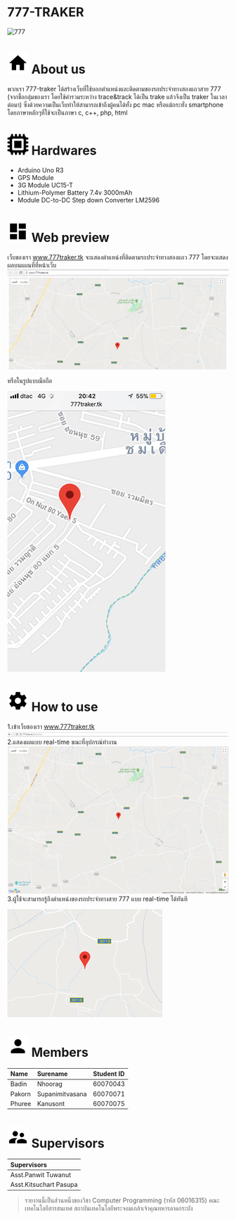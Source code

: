 # 777-TRAKER 

![777](https://github.com/compro-itkmitl/777-traker/blob/master/resouces/777.png) 
#  ![home](https://github.com/compro-itkmitl/777-traker/blob/master/resouces/Home.png)  About us
พวกเรา 777-traker ได้สร้างเว็บที่ใช้บอกตำแหน่งและติดตามของรถประจำทางสองแถวสาย 777 (จากชื่อกลุ่มของเรา โดยใช้คำรวมระหว่าง trace&track ได้เป็น trake แล้วจึงเป็น traker ในเวลาต่อมา)
ซึ่งด้วยความเป็นเว็บทำให้สามารถเข้าถึงผู้คนได้ทั้ง pc mac หรือแม้กระทั่ง smartphone โดยภาษาหลักๆที่ใช้จะเป็นภาษา c, c++, php, html

#  ![preview](https://github.com/compro-itkmitl/777-traker/blob/master/resouces/hard.png) Hardwares
- Arduino Uno R3
- GPS Module
- 3G Module UC15-T
- Lithium-Polymer Battery 7.4v 3000mAh
- Module DC-to-DC Step down Converter LM2596

#  ![preview](https://github.com/compro-itkmitl/777-traker/blob/master/resouces/preview.png) Web preview
เว็บของเรา www.777traker.tk จะแสดงตำแหน่งที่ติดตามรถประจำทางสองแถว 777 โดยจะแสดงผลบนแผนที่ที่หน้าเว็บ ![webpage](https://github.com/compro-itkmitl/777-traker/blob/master/resouces/webpage.png)

หรือในรูปแบบมือถือ

 ![webpage](https://github.com/compro-itkmitl/777-traker/blob/master/resouces/phone.png)

#  ![help](https://github.com/compro-itkmitl/777-traker/blob/master/resouces/Settings.png) How to use
1.เข้าเว็บของเรา www.777traker.tk
![help](https://github.com/compro-itkmitl/777-traker/blob/master/resouces/bar.png)
2.แสดงผลแบบ real-time ขณะที่อุปกรณ์ทำงาน
![help](https://github.com/compro-itkmitl/777-traker/blob/master/resouces/mark.png)
3.ผู้ใช้จะสามารถรู้ถึงตำแหน่งของรถประจำทางสาย 777 แบบ real-time ได้ทันที

![help](https://github.com/compro-itkmitl/777-traker/blob/master/resouces/destination.png)

#  ![person](https://github.com/compro-itkmitl/777-traker/blob/master/resouces/Person.png) Members
| Name      | Surename           | Student ID   |
| :------------ |:-------------| :-----: |
| Badin      | Nhoorag | 60070043 |
| Pakorn | Supanimitvasana      |    60070071 |
| Phuree      | Kanusont      |   60070075 |

#  ![person](https://github.com/compro-itkmitl/777-traker/blob/master/resouces/Supervisor.png) Supervisors
| Supervisors         |
| :------------ |
| Asst.Panwit Tuwanut          |
| Asst.Kitsuchart Pasupa     |


> รายงานนี้เป็นส่วนหนึ่งของวิชา Computer Programming (รหัส 06016315) คณะเทคโนโลยีสารสนเทศ สถาบันเทคโนโลยีพระจอมเกล้าเจ้าคุณทหารลาดกระบัง
